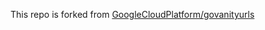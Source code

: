 This repo is forked from
[GoogleCloudPlatform/govanityurls](https://github.com/GoogleCloudPlatform/govanityurls)
